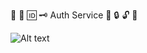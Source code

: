 🔑 🔐 🆔 🗝️ Auth Service 🏧 🔒 🔓 🔏

![Alt text](https://i.ibb.co/2n8QKZR/Node-Mongo-Express-TS.png "Express, Mongoose, Rest API")

